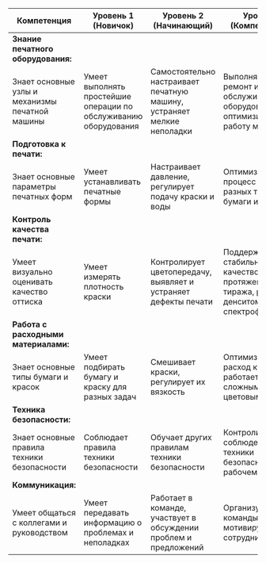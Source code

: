 | Компетенция                                     | Уровень 1 (Новичок)                                              | Уровень 2 (Начинающий)                                                 | Уровень 3 (Компетентный)                                                                                         |
| ----------------------------------------------- | ---------------------------------------------------------------- | ---------------------------------------------------------------------- | ---------------------------------------------------------------------------------------------------------------- |
| **Знание печатного оборудования:**              |                                                                  |                                                                        |                                                                                                                  |
| Знает основные узлы и механизмы печатной машины | Умеет выполнять простейшие операции по обслуживанию оборудования | Самостоятельно настраивает печатную машину, устраняет мелкие неполадки | Выполняет сложный ремонт и обслуживание оборудования, оптимизирует работу машины                                 |
| **Подготовка к печати:**                        |                                                                  |                                                                        |                                                                                                                  |
| Знает основные параметры печатных форм          | Умеет устанавливать печатные формы                               | Настраивает давление, регулирует подачу краски и воды                  | Оптимизирует процесс печати для разных типов бумаги и красок                                                     |
| **Контроль качества печати:**                   |                                                                  |                                                                        |                                                                                                                  |
| Умеет визуально оценивать качество оттиска      | Умеет измерять плотность краски                                  | Контролирует цветопередачу, выявляет и устраняет дефекты печати        | Поддерживает стабильное качество печати на протяжении всего тиража, работает с денситометром и спектрофотометром |
| **Работа с расходными материалами:**            |                                                                  |                                                                        |                                                                                                                  |
| Знает основные типы бумаги и красок             | Умеет подбирать бумагу и краску для разных задач                 | Смешивает краски, регулирует их вязкость                               | Оптимизирует расход краски, работает со сложными цветовыми схемами                                               |
| **Техника безопасности:**                       |                                                                  |                                                                        |                                                                                                                  |
| Знает основные правила техники безопасности     | Соблюдает правила техники безопасности                           | Обучает других правилам техники безопасности                           | Контролирует соблюдение правил техники безопасности на рабочем месте                                             |
| **Коммуникация:**                               |                                                                  |                                                                        |                                                                                                                  |
| Умеет общаться с коллегами и руководством       | Умеет передавать информацию о проблемах и неполадках             | Работает в команде, участвует в обсуждении проблем и предложений       | Организует работу команды, мотивирует сотрудников                                                                |